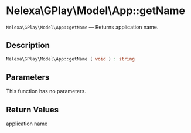 # Nelexa\GPlay\Model\App::getName
`Nelexa\GPlay\Model\App::getName` — Returns application name.

## Description
```php
Nelexa\GPlay\Model\App::getName ( void ) : string
```

## Parameters
This function has no parameters.

## Return Values
application name

